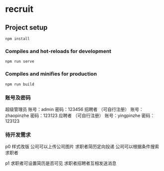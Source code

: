# recruit

## Project setup
```
npm install
```

### Compiles and hot-reloads for development
```
npm run serve
```

### Compiles and minifies for production
```
npm run build
```


### 账号及密码

超级管理员
账号：admin 密码：123456
招聘者 （可自行注册）
账号：zhaopinzhe 密码：123123
应聘者 （可自行注册）
账号：yingpinzhe 密码：123123


### 待开发需求

p0 
样式改版
公司可以上传公司图片
求职者简历定向投递
公司可以根据条件搜索求职者

p1
求职者可设置简历是否可见
求职者招聘者互相发送消息